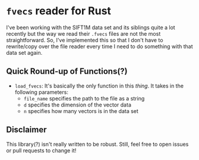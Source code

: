 # `fvecs` reader for Rust

I've been working with the SIFT1M data set and its siblings quite a lot recently but the way we read their `.fvecs` files are not the most straightforward. So, I've implemented this so that I don't have to rewrite/copy over the file reader every time I need to do something with that data set again.

## Quick Round-up of Functions(?)

- `load_fvecs`: It's basically the only function in this _thing_. It takes in the following parameters:
    - `file_name` specifies the path to the file as a string
    - `d` specifies the dimension of the vector data
    - `n` specifies how many vectors is in the data set

## Disclaimer

This library(?) isn't really written to be robust. Still, feel free to open issues or pull requests to change it!
